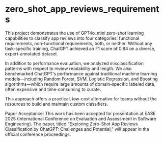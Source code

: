 # zero_shot_app_reviews_requirements
This project demonstrates the use of GPT4o_mini zero-shot learning capabilities to classify app reviews into four categories: functional requirements, non-functional requirements, both, or neither. Without any task-specific training, ChatGPT achieved an F1 score of 0.84 on a diverse, expert-annotated dataset.
 
In addition to performance evaluation, we analyzed misclassification patterns with respect to review readability and length. We also benchmarked ChatGPT's performance against traditional machine learning models—including Random Forest, SVM, Logistic Regression, and Boosting algorithms—which require large amounts of domain-specific labeled data, often expensive and time-consuming to curate.
 
This approach offers a practical, low-cost alternative for teams without the resources to build and maintain custom classifiers.
 
Paper Acceptance:
This work has been accepted for presentation at EASE 2025 (International Conference on Evaluation and Assessment in Software Engineering). The paper, titled “Exploring Zero-Shot App Reviews Classification by ChatGPT: Challenges and Potential,” will appear in the official conference proceedings.
